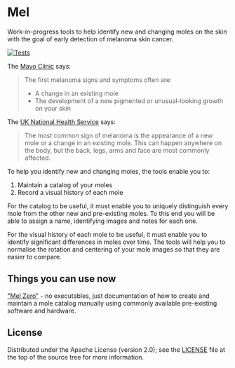 Mel
===

Work-in-progress tools to help identify new and changing moles on the skin with
the goal of early detection of melanoma skin cancer.

[![Tests](https://github.com/aevri/mel/actions/workflows/main.yml/badge.svg?branch=main)](https://github.com/aevri/mel/actions?query=branch%3Amain+)

The [Mayo Clinic][1] says:
> The first melanoma signs and symptoms often are:
>
> - A change in an existing mole
> - The development of a new pigmented or unusual-looking growth on your skin

The [UK National Health Service][2] says:
> The most common sign of melanoma is the appearance of a new mole or a change
> in an existing mole. This can happen anywhere on the body, but the back,
> legs, arms and face are most commonly affected.

To help you identify new and changing moles, the tools enable you to:

1. Maintain a catalog of your moles
2. Record a visual history of each mole

For the catalog to be useful, it must enable you to uniquely distinguish every
mole from the other new and pre-existing moles. To this end you will be able to
assign a name, identifying images and notes for each one.

For the visual history of each mole to be useful, it must enable you to
identify significant differences in moles over time. The tools will help you to
normalise the rotation and centering of your mole images so that they are
easier to compare.

Things you can use now
----------------------

["Mel Zero"](mel_zero.md) - no executables, just documentation of how to create
and maintain a mole catalog manually using commonly available pre-existing
software and hardware.

License
-------

Distributed under the Apache License (version 2.0); see the [LICENSE](LICENSE)
file at the top of the source tree for more information.

[1]: http://www.mayoclinic.org/diseases-conditions/melanoma/basics/symptoms/con-20026009
[2]: http://www.nhs.uk/Conditions/Malignant-melanoma
